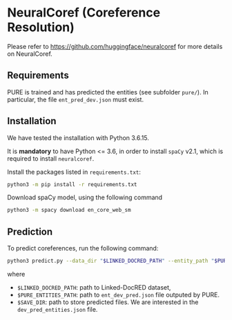 # NeuralCoref (Coreference Resolution)

Please refer to <https://github.com/huggingface/neuralcoref> for more details on NeuralCoref.

## Requirements

PURE is trained and has predicted the entities (see subfolder `pure/`). In particular, the file `ent_pred_dev.json` must exist.

## Installation

We have tested the installation with Python 3.6.15.

It is **mandatory** to have Python <= 3.6, in order to install `spaCy` v2.1, which is required to install `neuralcoref`.

Install the packages listed in `requirements.txt`:

```bash
python3 -m pip install -r requirements.txt
```

Download spaCy model, using the following command

```bash
python3 -m spacy download en_core_web_sm
```

## Prediction

To predict coreferences, run the following command:

```bash
python3 predict.py --data_dir "$LINKED_DOCRED_PATH" --entity_path "$PURE_ENTITIES_PATH" --output_dir "$SAVE_DIR"
```

where
* `$LINKED_DOCRED_PATH`: path to Linked-DocRED dataset,
* `$PURE_ENTITIES_PATH`: path to `ent_dev_pred.json` file outputed by PURE.
* `$SAVE_DIR`: path to store predicted files. We are interested in the `dev_pred_entities.json` file.